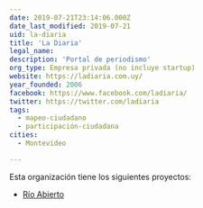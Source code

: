```yaml
---
date: 2019-07-21T23:14:06.000Z
date_last_modified: 2019-07-21
uid: la-diaria
title: 'La Diaria'
legal_name: 
description: 'Portal de periodismo'
org_type: Empresa privada (no incluye startup)
website: https://ladiaria.com.uy/
year_founded: 2006
facebook: https://www.facebook.com/ladiaria/
twitter: https://twitter.com/ladiaria
tags:
  - mapeo-ciudadano
  - participación-ciudadana
cities: 
  - Montevideo

---
```


Esta organización tiene los siguientes proyectos:

- [Río Abierto](/proyectos/rio-abierto)
